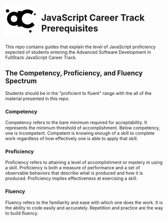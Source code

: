 <div style="display:flex;align-items:center;">
  <img src="logo.png" alt="Alchemy Code Lab Logo" style="float:left; width: 100px;margin-right: 15px;">
  <h1>JavaScript Career Track Prerequisites</h1>
</div>

This repo contains guides that explain the level of JavaScript proficiency expected of students entering the Advanced Software Development in FullStack JavaScript Career Track.

## The Competency, Proficiency, and Fluency Spectrum

Students should be in the "proficient to fluent" range with the all of the material presented in this repo.

### Competency

Competency refers to the bare minimum required for acceptability. It represents the minimum threshold of accomplishment. Below competency, one is incompetent. Competent is knowing enough of a skill to complete work regardless of how effectively one
is able to apply that skill.

### Proficiency

Proficiency refers to attaining a level of accomplishment or mastery in using a skill. Proficiency is both a measure of performance and a set of observable behaviors that describe what is produced and how it is produced. Proficiency implies effectiveness at exercising a skill.

### Fluency

Fluency refers to the familiarity and ease with which one does the work. It is the 
ability to code easily and accurately. Repetition and practice are the way to 
build fluency.


